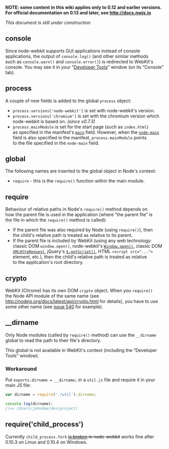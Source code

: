 **NOTE: some content in this wiki applies only to 0.12 and earlier versions. For official documentation on 0.13 and later, see http://docs.nwjs.io**

_This document is still under construction_

## console
Since node-webkit supports GUI applications instead of console applications, the output of `console.log()` (and other similar methods such as `console.warn()` and `console.error()`) is redirected to WebKit's console. You may see it in your “[Developer Tools](Debugging-with-devtools)” window (on its “Console” tab).

## process
A couple of new fields is added to the global `process` object:
* `process.versions['node-webkit']` is set with node-webkit's version.
* `process.versions['chromium']` is set with the chromium version which node-webkit is based on. _(since v0.7.3)_
* `process.mainModule` is set for the start page (such as `index.html`) as specified in the manifest's [`main`](Manifest-format#main) field. However, when the [`node-main`](Manifest-format#node-main) field is also specified in the manifest, `process.mainModule` points to the file specified in the `node-main` field.

## global
The following names are inserted to the global object in Node's context:
* `require` - this is the `require()` function within the main module.

## require
Behaviour of relative paths in Node's `require()` method depends on how the parent file is used in the application (where “the parent file” is the file in which the `require()` method is called):
* If the parent file was also required by Node (using `require()`), then the child's relative path is treated as relative to its parent.
* If the parent file is included by WebKit (using any web technology: classic DOM `window.open()`, node-webkit's [`Window.open()`](Window#openurl-options), classic DOM [`XMLHttpRequest`](https://developer.mozilla.org/en/docs/DOM/XMLHttpRequest), jQuery's [`$.getScript()`](http://api.jquery.com/jQuery.getScript/), HTML `<script src="...">` element, etc.), then the child's relative path is treated as relative to the application's root directory.

## crypto
WebKit (Chrome) has its own DOM `crypto` object. When you `require()` the Node API module of the same name (see http://nodejs.org/docs/latest/api/crypto.html for details), you have to use some other name (see [issue 540](https://github.com/rogerwang/node-webkit/issues/540) for example).

## __dirname
Only Node modules (called by `require()` method) can use the `__dirname` global to read the path to their file's directory.

This global is not available in WebKit's context (including the “Developer Tools” window).

### Workaround

Put `exports.dirname = __dirname;` in a `util.js` file and require it in your main JS file:

```js
var dirname = require('./util').dirname;

console.log(dirname);
//=> /Users/johndoe/dev/project/
```

## require('child_process')

Currently `child_process.fork` ~~[is broken](https://github.com/rogerwang/node-webkit/issues/213) in node-webkit~~
works fine after 0.10.3 on Linux and 0.10.4 on Windows.